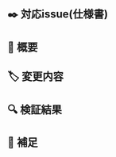 ## :black_nib: 対応issue(仕様書)

## :page_facing_up: 概要

## :label: 変更内容

## :mag: 検証結果

## :thought_balloon: 補足
